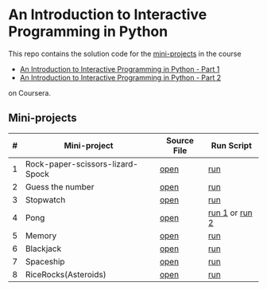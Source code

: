 # An Introduction to Interactive Programming in Python

This repo contains the solution code for the [mini-projects](#mini-projects) in the course 

- [An Introduction to Interactive Programming in Python - Part 1](https://www.coursera.org/learn/interactive-python-1) 
- [An Introduction to Interactive Programming in Python - Part 2](https://www.coursera.org/learn/interactive-python-2) 

on Coursera.

## Mini-projects

| # | Mini-project | Source File | Run Script |
| --- | --- | --- | --- |
| 1 | Rock-paper-scissors-lizard-Spock | [open](Mini-project-1_Rock-paper-scissors-lizard-Spock.py) | [run](http://www.codeskulptor.org/#user38_6OLLFj9Cpu_0.py) |
| 2 | Guess the number | [open](Mini-project-2_Guess-the-number.py) | [run](http://www.codeskulptor.org/#user38_QVmNcrNChD_10.py) |
| 3 | Stopwatch | [open](Mini-project-3_Stopwatch.py) | [run](http://www.codeskulptor.org/#user38_JCllWstV5X_13.py) |
| 4 | Pong | [open](Mini-project-4_Pong.py) | [run 1](http://www.codeskulptor.org/#user38_DIJmI6VRkw_17.py) or [run 2](http://www.codeskulptor.org/#user38_upXUdmIHcI_0.py) |
| 5 | Memory | [open](Mini-project-5_Memory.py) | [run](http://www.codeskulptor.org/#user38_LHggECXCiK_15.py) |
| 6 | Blackjack | [open](Mini-project-6_Blackjack.py) | [run](http://www.codeskulptor.org/#user38_LFWimF1jw8_28.py) |
| 7 | Spaceship | [open](Mini-project-7_Spaceship.py) | [run](http://www.codeskulptor.org/#user38_4tyyNdzdFH_20.py) |
| 8 | RiceRocks(Asteroids) | [open](Mini-project-8_RiceRocks-(Asteroids).py) | [run](http://www.codeskulptor.org/#user38_4tyyNdzdFH_38.py) |
